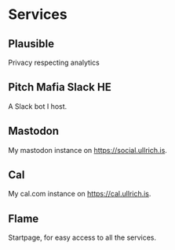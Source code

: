 # Services

## Plausible

Privacy respecting analytics

## Pitch Mafia Slack HE

A Slack bot I host.

## Mastodon

My mastodon instance on https://social.ullrich.is.

## Cal

My cal.com instance on https://cal.ullrich.is.

## Flame

Startpage, for easy access to all the services.